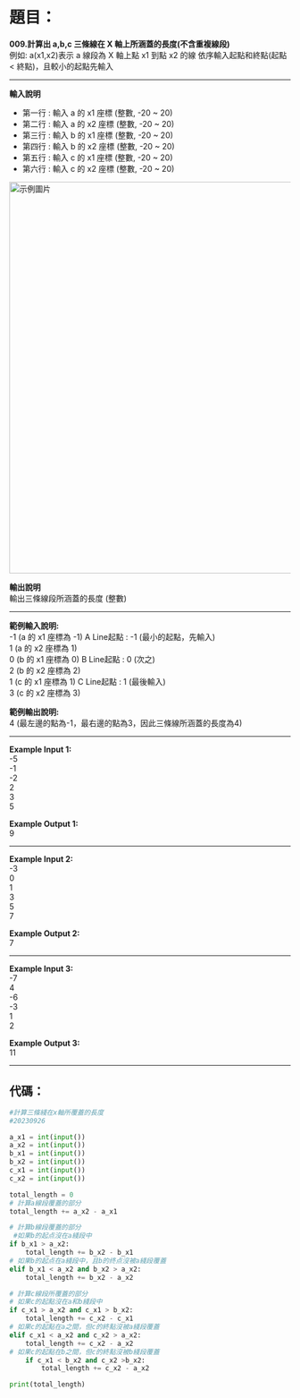 # 題目：
**009.計算出 a,b,c 三條線在 X 軸上所涵蓋的長度(不含重複線段)**  
例如: a(x1,x2)表示 a 線段為 X 軸上點 x1 到點 x2 的線
依序輸入起點和終點(起點 < 終點)，且較小的起點先輸入

---
**輸入說明**  
- 第一行 : 輸入 a 的 x1 座標 (整數, -20 ~ 20)  
- 第二行 : 輸入 a 的 x2 座標 (整數, -20 ~ 20)  
- 第三行 : 輸入 b 的 x1 座標 (整數, -20 ~ 20)  
- 第四行 : 輸入 b 的 x2 座標 (整數, -20 ~ 20)  
- 第五行 : 輸入 c 的 x1 座標 (整數, -20 ~ 20)  
- 第六行 : 輸入 c 的 x2 座標 (整數, -20 ~ 20)  
<img src="https://i.imgur.com/Ea6Je4i.png" alt="示例圖片" width="700">  

**輸出說明**  
輸出三條線段所涵蓋的長度 (整數)  

---
**範例輸入說明:**  
-1 (a 的 x1 座標為 -1)  A Line起點 : -1 (最小的起點，先輸入)  
1 (a 的 x2 座標為 1)  
0 (b 的 x1 座標為 0)    B Line起點 : 0 (次之)  
2 (b 的 x2 座標為 2)  
1 (c 的 x1 座標為 1)    C Line起點 : 1 (最後輸入)  
3 (c 的 x2 座標為 3)  

**範例輸出說明:**  
4 (最左邊的點為-1，最右邊的點為3，因此三條線所涵蓋的長度為4)  

---
**Example Input 1:**  
-5  
-1  
-2  
2  
3  
5  

**Example Output 1:**  
9  

---
**Example Input 2:**  
-3  
0  
1  
3  
5  
7  

**Example Output 2:**  
7  

---
**Example Input 3:**  
-7  
4  
-6  
-3  
1  
2  

**Example Output 3:**  
11  

----
## 代碼：
``` python
#計算三條綫在x軸所覆蓋的長度
#20230926

a_x1 = int(input())
a_x2 = int(input())
b_x1 = int(input())
b_x2 = int(input())
c_x1 = int(input())
c_x2 = int(input())

total_length = 0
# 計算a線段覆蓋的部分
total_length += a_x2 - a_x1

# 計算b線段覆蓋的部分
 #如果b的起点沒在a綫段中
if b_x1 > a_x2:          
    total_length += b_x2 - b_x1
# 如果b的起点在a綫段中，且b的终点沒被a綫段覆蓋
elif b_x1 < a_x2 and b_x2 > a_x2:
    total_length += b_x2 - a_x2

# 計算c線段所覆蓋的部分
# 如果c的起點沒在a和b綫段中
if c_x1 > a_x2 and c_x1 > b_x2:
    total_length += c_x2 - c_x1
# 如果c的起點在a之間，但c的終點沒被a綫段覆蓋
elif c_x1 < a_x2 and c_x2 > a_x2:
    total_length += c_x2 - a_x2
# 如果c的起點在b之間，但c的終點沒被b綫段覆蓋
    if c_x1 < b_x2 and c_x2 >b_x2:
        total_length += c_x2 - a_x2

print(total_length)
```
